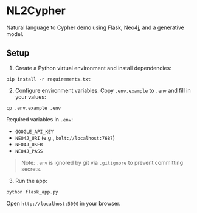 # NL2Cypher

Natural language to Cypher demo using Flask, Neo4j, and a generative model.

## Setup

1. Create a Python virtual environment and install dependencies:

```
pip install -r requirements.txt
```

2. Configure environment variables. Copy `.env.example` to `.env` and fill in your values:

```
cp .env.example .env
```

Required variables in `.env`:
- `GOOGLE_API_KEY`
- `NEO4J_URI` (e.g., `bolt://localhost:7687`)
- `NEO4J_USER`
- `NEO4J_PASS`

> Note: `.env` is ignored by git via `.gitignore` to prevent committing secrets.

3. Run the app:

```
python flask_app.py
```

Open `http://localhost:5000` in your browser.
